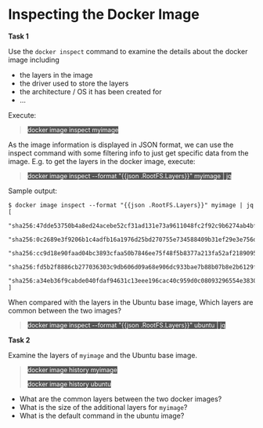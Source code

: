 # Inspecting the Docker Image

**Task 1**

Use the `docker inspect` command to examine the details about the docker image including
* the layers in the image 
* the driver used to store the layers
* the architecture / OS it has been created for
* ...

Execute:

> <span align="left" style="color:#FFF;background:#555;font:Courier New; font-size: 90%;"> docker image inspect myimage </span>

As the image information is displayed in JSON format, we can  use the inspect command with some filtering info to just get specific data from the image. E.g. to get the layers in the docker image,  execute:

> <span align="left" style="color:#FFF;background:#555;font:Courier New; font-size: 90%;"> docker image inspect --format "{{json .RootFS.Layers}}" myimage | jq </span>


Sample output:

```
$ docker image inspect --format "{{json .RootFS.Layers}}" myimage | jq
[
  "sha256:47dde53750b4a8ed24acebe52cf31ad131e73a9611048fc2f92c9b6274ab4bf3",
  "sha256:0c2689e3f9206b1c4adfb16a1976d25bd270755e734588409b31ef29e3e756d6",
  "sha256:cc9d18e90faad04bc3893cfaa50b7846ee75f48f5b8377a213fa52af2189095c",
  "sha256:fd5b2f8886cb277036303c9db606d09a68e906dc933bae7b88b07b8e2b6129f1",
  "sha256:a34eb36f9cabde040fdaf94631c13eee196cac40c959d0c08093296554e38305"
]
```


When compared with the layers in the Ubuntu base image, Which layers are common between the two images?

> <span align="left" style="color:#FFF;background:#555;font:Courier New; font-size: 90%;"> docker image inspect --format "{{json .RootFS.Layers}}" ubuntu | jq </span>

**Task 2**

Examine the layers of `myimage` and  the Ubuntu base image.

> <span align="left" style="color:#FFF;background:#555;font:Courier New; font-size: 90%;"> docker image history myimage </span>
> 
> <span align="left" style="color:#FFF;background:#555;font:Courier New; font-size: 90%;"> docker image history ubuntu </span>


* What are the common layers between the two docker images? 
* What is the size of the additional layers for `myimage`?
* What is the default command in the ubuntu image?

<br/>
